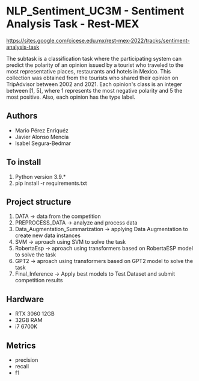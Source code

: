 # NLP_Sentiment_UC3M - Sentiment Analysis Task - Rest-MEX

https://sites.google.com/cicese.edu.mx/rest-mex-2022/tracks/sentiment-analysis-task

The subtask is a classification task where the participating system can predict the polarity of an opinion issued by a tourist who traveled to the most representative places, restaurants and hotels in Mexico. This collection was obtained from the tourists who shared their opinion on TripAdvisor between 2002 and 2021. Each opinion's class is an integer between [1, 5], where 1 represents the most negative polarity and 5 the most positive. Also, each opinion has the type label.

## Authors
- Mario Pérez Enriquéz
- Javier Alonso Mencía
- Isabel Segura-Bedmar

## To install
1. Python version 3.9.*
2. pip install -r requirements.txt

## Project structure
1. DATA -> data from the competition
2. PREPROCESS_DATA -> analyze and process data
3. Data_Augmentation_Summarization -> applying Data Augmentation to create new data instances
4. SVM -> aproach using SVM to solve the task  
5. RobertaEsp -> aproach using transformers based on RobertaESP model to solve the task  
6. GPT2 -> aproach using transformers based on GPT2 model to solve the task  
7. Final_Inference -> Apply best models to Test Dataset and submit competition results

## Hardware
- RTX 3060 12GB
- 32GB RAM
- i7 6700K

## Metrics
- precision
- recall
- f1
